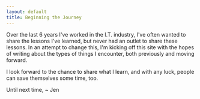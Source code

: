 ```yaml
---
layout: default
title: Beginning the Journey
---
```


Over the last 6 years I've worked in the I.T. industry, I've often wanted to share the lessons I've learned, but never had an outlet to share these lessons. In an attempt to change this, I'm kicking off this site with the hopes of writing about the types of things I encounter, both previously and moving forward.

I look forward to the chance to share what I learn, and with any luck, people can save themselves some time, too.

Until next time,
~ Jen